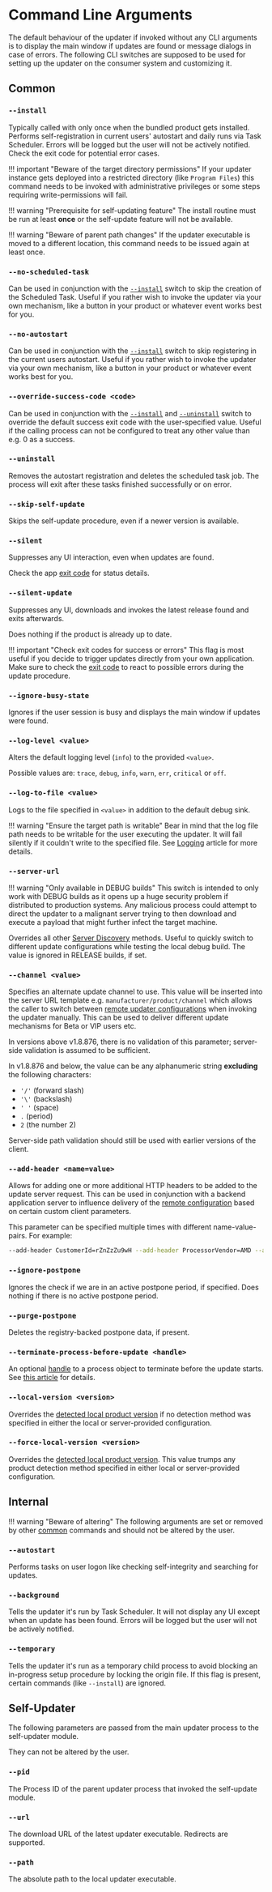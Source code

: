 # Command Line Arguments

The default behaviour of the updater if invoked without any CLI arguments is to display the main window if updates are found or message dialogs in case of errors. The following CLI switches are supposed to be used for setting up the updater on the consumer system and customizing it.

## Common

### `--install`

Typically called with only once when the bundled product gets installed. Performs self-registration in current users' autostart and daily runs via Task Scheduler. Errors will be logged but the user will not be actively notified. Check the exit code for potential error cases.

!!! important "Beware of the target directory permissions"
    If your updater instance gets deployed into a restricted directory (like `Program Files`) this command needs to be invoked with administrative privileges or some steps requiring write-permissions will fail.

!!! warning "Prerequisite for self-updating feature"
    The install routine must be run at least **once** or the self-update feature will not be available.

!!! warning "Beware of parent path changes"
    If the updater executable is moved to a different location, this command needs to be issued again at least once.

### `--no-scheduled-task`

Can be used in conjunction with the [`--install`](#-install) switch to skip the creation of the Scheduled Task. Useful if you rather wish to invoke the updater via your own mechanism, like a button in your product or whatever event works best for you.

### `--no-autostart`

Can be used in conjunction with the [`--install`](#-install) switch to skip registering in the current users autostart. Useful if you rather wish to invoke the updater via your own mechanism, like a button in your product or whatever event works best for you.

### `--override-success-code <code>`

Can be used in conjunction with the [`--install`](#-install) and [`--uninstall`](#-uninstall) switch to override the default success exit code with the user-specified value. Useful if the calling process can not be configured to treat any other value than e.g. 0 as a success.

### `--uninstall`

Removes the autostart registration and deletes the scheduled task job. The process will exit after these tasks finished successfully or on error.

### `--skip-self-update`

Skips the self-update procedure, even if a newer version is available.

### `--silent`

Suppresses any UI interaction, even when updates are found.

Check the app [exit code](Exit-Codes.md) for status details.

### `--silent-update`

Suppresses any UI, downloads and invokes the latest release found and exits afterwards.

Does nothing if the product is already up to date.

!!! important "Check exit codes for success or errors"
    This flag is most useful if you decide to trigger updates directly from your own application.  
    Make sure to check the [exit code](Exit-Codes.md) to react to possible errors during the update procedure.

### `--ignore-busy-state`

Ignores if the user session is busy and displays the main window if updates were found.

### `--log-level <value>`

Alters the default logging level (`info`) to the provided `<value>`.

Possible values are: `trace`, `debug`, `info`, `warn`, `err`, `critical` or `off`.

### `--log-to-file <value>`

Logs to the file specified in `<value>` in addition to the default debug sink.

!!! warning "Ensure the target path is writable"
    Bear in mind that the log file path needs to be writable for the user executing the updater. It will fail silently if it couldn't write to the specified file. See [Logging](Logging.md) article for more details.

### `--server-url`

!!! warning "Only available in DEBUG builds"
    This switch is intended to only work with DEBUG builds as it opens up a huge security problem if distributed to production systems. Any malicious process could attempt to direct the updater to a malignant server trying to then download and execute a payload that might further infect the target machine.

Overrides all other [Server Discovery](Server-Discovery.md) methods. Useful to quickly switch to different update configurations while testing the local debug build. The value is ignored in RELEASE builds, if set.

### `--channel <value>`

Specifies an alternate update channel to use. This value will be inserted into the server URL template e.g. `manufacturer/product/channel` which allows the caller to switch between [remote updater configurations](Remote-Configuration.md) when invoking the updater manually. This can be used to deliver different update mechanisms for Beta or VIP users etc.

In versions above v1.8.876, there is no validation of this parameter; server-side validation is assumed to be sufficient.

In v1.8.876 and below, the value can be any alphanumeric string **excluding** the following characters:

- `'/'` (forward slash)
- `'\'` (backslash)
- `' '`&nbsp;(space)
- `.` (period)
- `2` (the number 2)

Server-side path validation should still be used with earlier versions of the client.

### `--add-header <name=value>`

Allows for adding one or more additional HTTP headers to be added to the update server request. This can be used in conjunction with a backend application server to influence delivery of the [remote configuration](Remote-Configuration.md) based on certain custom client parameters.

This parameter can be specified multiple times with different name-value-pairs. For example:

```bash
--add-header CustomerId=rZnZzZu9wH --add-header ProcessorVendor=AMD --add-header IsVIP=true
```

### `--ignore-postpone`

Ignores the check if we are in an active postpone period, if specified. Does nothing if there is no active postpone period.

### `--purge-postpone`

Deletes the registry-backed postpone data, if present.

### `--terminate-process-before-update <handle>`

An optional [handle](https://learn.microsoft.com/en-us/windows/win32/sysinfo/about-handles-and-objects) to a process object to terminate before the update starts. See [this article](Terminate-Process-before-Update.md) for details.

### `--local-version <version>`

Overrides the [detected local product version](Product-Detection.md) if no detection method was specified in either the local or server-provided configuration.

### `--force-local-version <version>`

Overrides the [detected local product version](Product-Detection.md). This value trumps any product detection method specified in either local or server-provided configuration.

## Internal

!!! warning "Beware of altering"
    The following arguments are set or removed by other [common](#common) commands and should not be altered by the user.

### `--autostart`

Performs tasks on user logon like checking self-integrity and searching for updates.

### `--background`

Tells the updater it's run by Task Scheduler. It will not display any UI except when an update has been found. Errors will be logged but the user will not be actively notified.

### `--temporary`

Tells the updater it's run as a temporary child process to avoid blocking an in-progress setup procedure by locking the origin file. If this flag is present, certain commands (like `--install`) are ignored.

## Self-Updater

The following parameters are passed from the main updater process to the self-updater module.

They can not be altered by the user.

### `--pid`

The Process ID of the parent updater process that invoked the self-update module.

### `--url`

The download URL of the latest updater executable. Redirects are supported.

### `--path`

The absolute path to the local updater executable.
